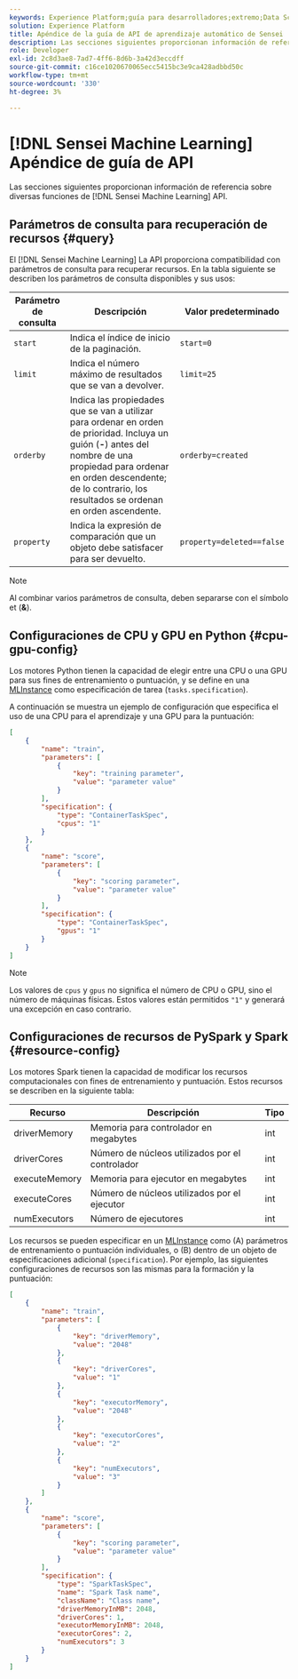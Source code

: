 ```yaml
---
keywords: Experience Platform;guía para desarrolladores;extremo;Data Science Workspace;temas populares;
solution: Experience Platform
title: Apéndice de la guía de API de aprendizaje automático de Sensei
description: Las secciones siguientes proporcionan información de referencia sobre diversas funciones de la API de aprendizaje automático de Sensei.
role: Developer
exl-id: 2c8d3ae8-7ad7-4ff6-8d6b-3a42d3eccdff
source-git-commit: c16ce1020670065ecc5415bc3e9ca428adbbd50c
workflow-type: tm+mt
source-wordcount: '330'
ht-degree: 3%

---
```


# [!DNL Sensei Machine Learning] Apéndice de guía de API

Las secciones siguientes proporcionan información de referencia sobre diversas funciones de [!DNL Sensei Machine Learning] API.

## Parámetros de consulta para recuperación de recursos {#query}

El [!DNL Sensei Machine Learning] La API proporciona compatibilidad con parámetros de consulta para recuperar recursos. En la tabla siguiente se describen los parámetros de consulta disponibles y sus usos:

| Parámetro de consulta | Descripción | Valor predeterminado |
| --------------- | ----------- | ------- |
| `start` | Indica el índice de inicio de la paginación. | `start=0` |
| `limit` | Indica el número máximo de resultados que se van a devolver. | `limit=25` |
| `orderby` | Indica las propiedades que se van a utilizar para ordenar en orden de prioridad. Incluya un guión (**-**) antes del nombre de una propiedad para ordenar en orden descendente; de lo contrario, los resultados se ordenan en orden ascendente. | `orderby=created` |
| `property` | Indica la expresión de comparación que un objeto debe satisfacer para ser devuelto. | `property=deleted==false` |

>[!NOTE]
>
>Al combinar varios parámetros de consulta, deben separarse con el símbolo et (**&amp;**).

## Configuraciones de CPU y GPU en Python {#cpu-gpu-config}

Los motores Python tienen la capacidad de elegir entre una CPU o una GPU para sus fines de entrenamiento o puntuación, y se define en una [MLInstance](./mlinstances.md) como especificación de tarea (`tasks.specification`).

A continuación se muestra un ejemplo de configuración que especifica el uso de una CPU para el aprendizaje y una GPU para la puntuación:

```json
[
    {
        "name": "train",
        "parameters": [
            {
                "key": "training parameter",
                "value": "parameter value"
            }    
        ],
        "specification": {
            "type": "ContainerTaskSpec",
            "cpus": "1"
        }
    },
    {
        "name": "score",
        "parameters": [
            {
                "key": "scoring parameter",
                "value": "parameter value" 
            }
        ],
        "specification": {
            "type": "ContainerTaskSpec",
            "gpus": "1"
        }
    }
]
```

>[!NOTE]
>
>Los valores de `cpus` y `gpus` no significa el número de CPU o GPU, sino el número de máquinas físicas. Estos valores están permitidos `"1"` y generará una excepción en caso contrario.

## Configuraciones de recursos de PySpark y Spark {#resource-config}

Los motores Spark tienen la capacidad de modificar los recursos computacionales con fines de entrenamiento y puntuación. Estos recursos se describen en la siguiente tabla:

| Recurso | Descripción | Tipo |
| -------- | ----------- | ---- |
| driverMemory | Memoria para controlador en megabytes | int |
| driverCores | Número de núcleos utilizados por el controlador | int |
| executeMemory | Memoria para ejecutor en megabytes | int |
| executeCores | Número de núcleos utilizados por el ejecutor | int |
| numExecutors | Número de ejecutores | int |

Los recursos se pueden especificar en un [MLInstance](./mlinstances.md) como (A) parámetros de entrenamiento o puntuación individuales, o (B) dentro de un objeto de especificaciones adicional (`specification`). Por ejemplo, las siguientes configuraciones de recursos son las mismas para la formación y la puntuación:

```json
[
    {
        "name": "train",
        "parameters": [
            {
                "key": "driverMemory",
                "value": "2048"
            },
            {
                "key": "driverCores",
                "value": "1"
            },
            {
                "key": "executorMemory",
                "value": "2048"
            },
            {
                "key": "executorCores",
                "value": "2"
            },
            {
                "key": "numExecutors",
                "value": "3"
            }
        ]
    },
    {
        "name": "score",
        "parameters": [
            {
                "key": "scoring parameter",
                "value": "parameter value"
            }
        ],
        "specification": {
            "type": "SparkTaskSpec",
            "name": "Spark Task name",
            "className": "Class name",
            "driverMemoryInMB": 2048,
            "driverCores": 1,
            "executorMemoryInMB": 2048,
            "executorCores": 2,
            "numExecutors": 3
        }
    }
]
```
